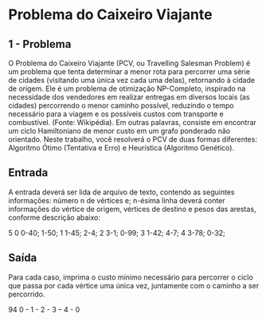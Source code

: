 # Problema do Caixeiro Viajante

## 1 - Problema 

O Problema do Caixeiro Viajante (PCV, ou Travelling Salesman Problem) é um
problema que tenta determinar a menor rota para percorrer uma série de cidades
(visitando uma única vez cada uma delas), retornando à cidade de origem. Ele é um
problema de otimização NP-Completo, inspirado na necessidade dos vendedores em
realizar entregas em diversos locais (as cidades) percorrendo o menor caminho
possível, reduzindo o tempo necessário para a viagem e os possíveis custos com
transporte e combustível. (Fonte: Wikipédia). Em outras palavras, consiste em
encontrar um ciclo Hamiltoniano de menor custo em um grafo ponderado não
orientado.
Neste trabalho, você resolverá o PCV de duas formas diferentes: Algoritmo
Ótimo (Tentativa e Erro) e Heurística (Algoritmo Genético).

## Entrada 

A entrada deverá ser lida de arquivo de texto, contendo as seguintes
informações: número n de vértices e; n-ésima linha deverá conter informações do
vértice de origem, vértices de destino e pesos das arestas, conforme descrição abaixo:

5
0 0-40; 1-50;
1 1-45; 2-4;
2 3-1; 0-99;
3 1-42; 4-7;
4 3-78; 0-32;

## Saída 

Para cada caso, imprima o custo mínimo necessário para percorrer o ciclo que
passa por cada vértice uma única vez, juntamente com o caminho a ser percorrido.

94
0 - 1 - 2 - 3 – 4 - 0
